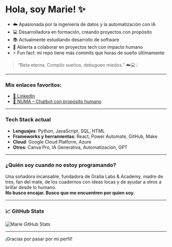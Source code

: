 # Hola, soy Marie! ✨

- ☁️ Apasionada por la ingeniería de datos y la automatización con IA  
- 💻 Desarrolladora en formación, creando proyectos con propósito  
- 📚 Actualmente estudiando desarrollo de software  
- 🤝 Abierta a colaborar en proyectos tech con impacto humano  
- ⚡ Fun fact: mi repo tiene más commits que horas de sueño últimamente  

> “Beta eterna. Compilo sueños, debugueo miedos.” ☁️💻💡

---

### Mis enlaces favoritos:

- [🔗 LinkedIn](https://www.linkedin.com/in/mariela-rajoy-2a8999170/)
- [🤖 NUMA – Chatbot con propósito humano](https://t.me/Numa_purpose_bot)

---

### Tech Stack actual

- **Lenguajes**: Python, JavaScript, SQL, HTML
- **Frameworks y herramientas**: React, Power Automate, GitHub, Make
- **Cloud**: Google Cloud Platform, Azure
- **Otros**: Canva Pro, IA Generativa, Automatización, GPT

---

### ¿Quién soy cuando no estoy programando?

Una soñadora incansable, fundadora de Gratia Labs & Academy, madre de tres, fan del mate, de los cuadernos con ideas locas y de ayudar a otros a brillar desde lo humano.  
**No busco encajar. Busco que me encuentren por quien soy.**

---

### 📈 GitHub Stats

![Marie GitHub Stats](https://github-readme-stats.vercel.app/api?username=Marie-25hue&show_icons=true&theme=default&hide_title=false&hide_rank=false&custom_title=Mi+camino+como+dev)

---

¡Gracias por pasar por mi perfil!
